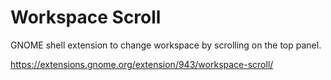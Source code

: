 Workspace Scroll
===

GNOME shell extension to change workspace by scrolling on the top panel.

https://extensions.gnome.org/extension/943/workspace-scroll/
